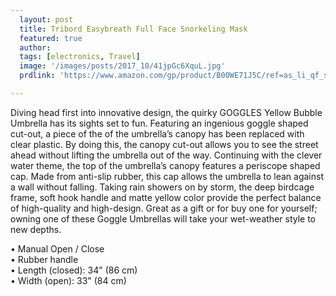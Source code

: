```yaml
---
  layout: post
  title: Tribord Easybreath Full Face Snorkeling Mask
  featured: true
  author: 
  tags: [electronics, Travel]
  image: '/images/posts/2017_10/41jpGc6XquL.jpg'
  prdlink: 'https://www.amazon.com/gp/product/B00WE71J5C/ref=as_li_qf_sp_asin_il_tl?ie=UTF8&tag=ehdwhqkr-20&camp=1789&creative=9325&linkCode=as2&creativeASIN=B00WE71J5C&linkId=e8322404438b2fdcb289f5f2d0007417'

---
```


Diving head first into innovative design, the quirky GOGGLES Yellow Bubble Umbrella has its sights set to fun. Featuring an ingenious goggle shaped cut-out, a piece of the of the umbrella’s canopy has been replaced with clear plastic. By doing this, the canopy cut-out allows you to see the street ahead without lifting the umbrella out of the way. Continuing with the clever water theme, the top of the umbrella’s canopy features a periscope shaped cap. Made from anti-slip rubber, this cap allows the umbrella to lean against a wall without falling. Taking rain showers on by storm, the deep birdcage frame, soft hook handle and matte yellow color provide the perfect balance of high-quality and high-design. Great as a gift or for buy one for yourself; owning one of these Goggle Umbrellas will take your wet-weather style to new depths.


• Manual Open / Close<br>
• Rubber handle<br>
• Length (closed): 34" (86 cm)<br>
• Width (open): 33" (84 cm)<br>